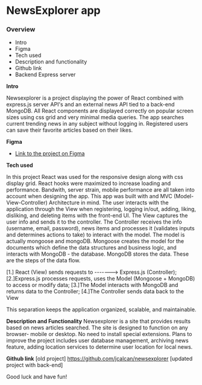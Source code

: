 # NewsExplorer app

### Overview

- Intro
- Figma
- Tech used
- Description and functionality
- Github link
- Backend Express server

**Intro**

Newsexplorer is a project displaying the power of React combined with express.js server API's and an external news API tied to a back-end MongoDB. All React components are displayed correctly on popular screen sizes using css grid and very minimal media queries. The app searches current trending news in any subject without logging in. Registered users can save their favorite articles based on their likes.

**Figma**

- [Link to the project on Figma](https://www.figma.com/design/3ottwMEhlBt95Dbn8dw1NH/Your-Final-Project?node-id=22618-547&t=4HykAwFwEcMGI1ub-0)

**Tech used**

In this project React was used for the responsive design along with css display grid. React hooks were maximized to increase loading and performance. Bandwith, server strain, mobile performance are all taken into account when designing the app. This app was built with and MVC (Model-View-Controller) Architecture in mind. The user interacts with the application through the View when registering, logging in/out, adding, liking, disliking, and deleting items with the front-end UI. The View captures the user info and sends it to the controller. The Controller receives the info (username, email, password), news items and processes it (validates inputs and determines actions to take) to interact with the model. The model is actually mongoose and mongoDB. Mongoose creates the model for the documents which define the data structures and business logic, and interacts with MongoDB - the database. MongoDB stores the data. These are the steps of the data flow.

[1.] React (View) sends requests to -------> Express.js (Controller);
[2.]Express.js processes requests, uses the Model (Mongoose + MongoDB) to access or modify data;
[3.]The Model interacts with MongoDB and returns data to the Controller;
[4.]The Controller sends data back to the View

This separation keeps the application organized, scalable, and maintainable.

**Description and Functionality**
Newsexplorer is a site that provides results based on news articles searched. The site is designed to function on any browser- mobile or desktop. No need to install special extensions. Plans to improve the project includes user database management, archiving news feature, adding location services to determine user location for local news.

**Github link**
[old project] https://github.com/jcalcan/newsexplorer
[updated project with back-end]

Good luck and have fun!
